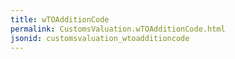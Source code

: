 ```yaml
---
title: wTOAdditionCode
permalink: CustomsValuation.wTOAdditionCode.html
jsonid: customsvaluation_wtoadditioncode
---
```

